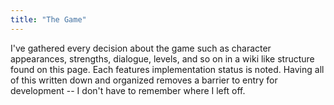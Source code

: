 ```yaml
---
title: "The Game"
---
```


I've gathered every decision about the game such as character appearances, strengths, dialogue, levels, and so on in a wiki like structure found on this page. Each features implementation status is noted. Having all of this written down and organized removes a barrier to entry for development -- I don't have to remember where I left off.